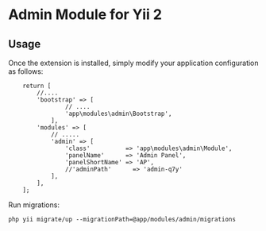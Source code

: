 Admin Module for Yii 2
=========

Usage
------------
Once the extension is installed, simply modify your application configuration as follows:

        return [
            //....
            'bootstrap' => [
                    // ....
                    'app\modules\admin\Bootstrap',
                ],
            'modules' => [
                // .....
                'admin' => [
                    'class'          => 'app\modules\admin\Module',
                    'panelName'      => 'Admin Panel',
                    'panelShortName' => 'AP',
                    //'adminPath'      => 'admin-q7y'
                ],
            ],
        ];


Run migrations:

    php yii migrate/up --migrationPath=@app/modules/admin/migrations


